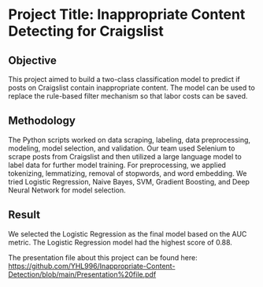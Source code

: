 # Project Title: Inappropriate Content Detecting for Craigslist
   
## Objective
This project aimed to build a two-class classification model to predict if posts on Craigslist contain inappropriate content. The model can be used to replace the rule-based filter mechanism so that labor costs can be saved.

## Methodology
The Python scripts worked on data scraping, labeling, data preprocessing, modeling, model selection, and validation. Our team used Selenium to scrape posts from Craigslist and then utilized a large language model to label data for further model training. For preprocessing, we applied tokenizing, lemmatizing, removal of stopwords, and word embedding. We tried Logistic Regression, Naive Bayes, SVM, Gradient Boosting, and Deep Neural Network for model selection.
   
## Result
We selected the Logistic Regression as the final model based on the AUC metric. The Logistic Regression model had the highest score of 0.88.

The presentation file about this project can be found here: https://github.com/YHL996/Inappropriate-Content-Detection/blob/main/Presentation%20file.pdf
